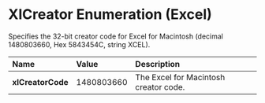 
# XlCreator Enumeration (Excel)

Specifies the 32-bit creator code for Excel for Macintosh (decimal 1480803660, Hex 5843454C, string XCEL).



|**Name**|**Value**|**Description**|
|:-----|:-----|:-----|
| **xlCreatorCode**|1480803660|The Excel for Macintosh creator code.|
